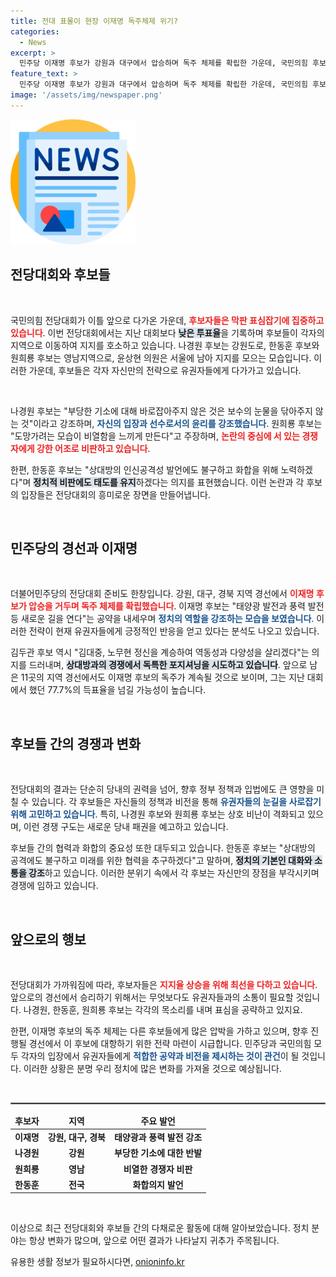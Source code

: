 ```yaml
---
title: 전대 표몰이 현장 이재명 독주체제 위기?
categories:
  - News
excerpt: >
  민주당 이재명 후보가 강원과 대구에서 압승하며 독주 체제를 확립한 가운데, 국민의힘 후보들은 막판 표심 잡기에 총력전을 펼치고 있습니다. 어느 당이 승리할지 귀추가 주목됩니다!
feature_text: >
  민주당 이재명 후보가 강원과 대구에서 압승하며 독주 체제를 확립한 가운데, 국민의힘 후보들은 막판 표심 잡기에 총력전을 펼치고 있습니다. 어느 당이 승리할지 귀추가 주목됩니다!
image: '/assets/img/newspaper.png'
---
```


<p><img src="/assets/img/newspaper.png" alt="kimp 속보" /></p>

<h2 data-ke-size="size26">전당대회와 후보들</h2>

<p data-ke-size="size16">&nbsp;</p>

<p>국민의힘 전당대회가 이틀 앞으로 다가온 가운데, <b><span style="color: #ee2323;">후보자들은 막판 표심잡기에 집중하고 있습니다</span></b>. 이번 전당대회에서는 지난 대회보다 <b><span style="background-color: #21538527;">낮은 투표율</span></b>을 기록하며 후보들이 각자의 지역으로 이동하여 지지를 호소하고 있습니다. 나경원 후보는 강원도로, 한동훈 후보와 원희룡 후보는 영남지역으로, 윤상현 의원은 서울에 남아 지지를 모으는 모습입니다. 이러한 가운데, 후보들은 각자 자신만의 전략으로 유권자들에게 다가가고 있습니다.</p>

<p data-ke-size="size16">&nbsp;</p>

<p>나경원 후보는 "부당한 기소에 대해 바로잡아주지 않은 것은 보수의 눈물을 닦아주지 않는 것"이라고 강조하며, <b><span style="color: #1a5490;">자신의 입장과 선수로서의 윤리를 강조했습니다</span></b>. 원희룡 후보는 "도망가려는 모습이 비열함을 느끼게 만든다"고 주장하며, <b><span style="color: #ee2323;">논란의 중심에 서 있는 경쟁자에게 강한 어조로 비판하고 있습니다</span></b>.</p>

<p>한편, 한동훈 후보는 "상대방의 인신공격성 발언에도 불구하고 화합을 위해 노력하겠다"며 <b><span style="background-color: #21538527;">정치적 비판에도 태도를 유지</span></b>하겠다는 의지를 표현했습니다. 이런 논란과 각 후보의 입장들은 전당대회의 흥미로운 장면을 만들어냅니다.</p>

<p data-ke-size="size16">&nbsp;</p>

<h2 data-ke-size="size26">민주당의 경선과 이재명</h2>

<p data-ke-size="size16">&nbsp;</p>

<p>더불어민주당의 전당대회 준비도 한창입니다. 강원, 대구, 경북 지역 경선에서 <b><span style="color: #ee2323;">이재명 후보가 압승을 거두며 독주 체제를 확립했습니다</span></b>. 이재명 후보는 "태양광 발전과 풍력 발전 등 새로운 길을 연다"는 공약을 내세우며 <b><span style="color: #1a5490;">정치의 역할을 강조하는 모습을 보였습니다</span></b>. 이러한 전략이 현재 유권자들에게 긍정적인 반응을 얻고 있다는 분석도 나오고 있습니다.</p>

<p>김두관 후보 역시 "김대중, 노무현 정신을 계승하여 역동성과 다양성을 살리겠다"는 의지를 드러내며, <b><span style="background-color: #21538527;">상대방과의 경쟁에서 독특한 포지셔닝을 시도하고 있습니다</span></b>. 앞으로 남은 11곳의 지역 경선에서도 이재명 후보의 독주가 계속될 것으로 보이며, 그는 지난 대회에서 했던 77.7%의 득표율을 넘길 가능성이 높습니다.</p>

<p data-ke-size="size16">&nbsp;</p>

<h2 data-ke-size="size26">후보들 간의 경쟁과 변화</h2>

<p data-ke-size="size16">&nbsp;</p>

<p>전당대회의 결과는 단순히 당내의 권력을 넘어, 향후 정부 정책과 입법에도 큰 영향을 미칠 수 있습니다. 각 후보들은 자신들의 정책과 비전을 통해 <b><span style="color: #1a5490;">유권자들의 눈길을 사로잡기 위해 고민하고 있습니다</span></b>. 특히, 나경원 후보와 원희룡 후보는 상호 비난이 격화되고 있으며, 이런 경쟁 구도는 새로운 당내 패권을 예고하고 있습니다.</p>

<p>후보들 간의 협력과 화합의 중요성 또한 대두되고 있습니다. 한동훈 후보는 "상대방의 공격에도 불구하고 미래를 위한 협력을 추구하겠다"고 말하며, <b><span style="background-color: #21538527;">정치의 기본인 대화와 소통을 강조</span></b>하고 있습니다. 이러한 분위기 속에서 각 후보는 자신만의 장점을 부각시키며 경쟁에 임하고 있습니다.</p>

<p data-ke-size="size16">&nbsp;</p>

<h2 data-ke-size="size26">앞으로의 행보</h2>

<p data-ke-size="size16">&nbsp;</p>

<p>전당대회가 가까워짐에 따라, 후보자들은 <b><span style="color: #ee2323;">지지율 상승을 위해 최선을 다하고 있습니다</span></b>. 앞으로의 경선에서 승리하기 위해서는 무엇보다도 유권자들과의 소통이 필요할 것입니다. 나경원, 한동훈, 원희룡 후보는 각각의 목소리를 내며 표심을 공략하고 있지요.</p>

<p>한편, 이재명 후보의 독주 체제는 다른 후보들에게 많은 압박을 가하고 있으며, 향후 진행될 경선에서 이 후보에 대항하기 위한 전략 마련이 시급합니다. 민주당과 국민의힘 모두 각자의 입장에서 유권자들에게 <b><span style="color: #1a5490;">적합한 공약과 비전을 제시하는 것이 관건</span></b>이 될 것입니다. 이러한 상황은 분명 우리 정치에 많은 변화를 가져올 것으로 예상됩니다.</p>

<p data-ke-size="size16">&nbsp;</p>

<hr style="border: 1px solid #888;"/>

<table style="width: 100%;">
  <thead>
    <tr>
      <td style="text-align: center; height: 17px;"><b>후보자</b></td>
      <td style="text-align: center; height: 17px;"><b>지역</b></td>
      <td style="text-align: center; height: 17px;"><b>주요 발언</b></td>
    </tr>
  </thead>
  <tbody>
    <tr>
      <td style="text-align: center; height: 17px;"><b>이재명</b></td>
      <td style="text-align: center; height: 17px;"><b>강원, 대구, 경북</b></td>
      <td style="text-align: center; height: 17px;"><b>태양광과 풍력 발전 강조</b></td>
    </tr>
    <tr>
      <td style="text-align: center; height: 17px;"><b>나경원</b></td>
      <td style="text-align: center; height: 17px;"><b>강원</b></td>
      <td style="text-align: center; height: 17px;"><b>부당한 기소에 대한 반발</b></td>
    </tr>
    <tr>
      <td style="text-align: center; height: 17px;"><b>원희룡</b></td>
      <td style="text-align: center; height: 17px;"><b>영남</b></td>
      <td style="text-align: center; height: 17px;"><b>비열한 경쟁자 비판</b></td>
    </tr>
    <tr>
      <td style="text-align: center; height: 17px;"><b>한동훈</b></td>
      <td style="text-align: center; height: 17px;"><b>전국</b></td>
      <td style="text-align: center; height: 17px;"><b>화합의지 발언</b></td>
    </tr>
  </tbody>
</table>

<p data-ke-size="size16">&nbsp;</p>

<p>이상으로 최근 전당대회와 후보들 간의 다채로운 활동에 대해 알아보았습니다. 정치 분야는 항상 변화가 많으며, 앞으로 어떤 결과가 나타날지 귀추가 주목됩니다.</p>
유용한 생활 정보가 필요하시다면, <a href="https://onioninfo.kr" rel="dofollow">onioninfo.kr</a>


